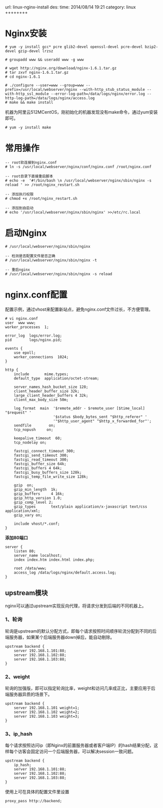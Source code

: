 url: linux-nginx-install
des: 
time: 2014/08/14 19:21
category: linux
++++++++

# Nginx安装
```
# yum -y install gcc* pcre glib2-devel openssl-devel pcre-devel bzip2-devel gzip-devel lrzsz 
 
# groupadd www && useradd www -g www
 
# wget http://nginx.org/download/nginx-1.6.1.tar.gz
# tar zxvf nginx-1.6.1.tar.gz
# cd nginx-1.6.1
 
# ./configure --user=www --group=www --prefix=/usr/local/webserver/nginx --with-http_stub_status_module --with-http_ssl_module --error-log-path=/data/logs/nginx/error.log --http-log-path=/data/logs/nginx/access.log
# make && make install
```
机器为阿里云512MCentOS，刚初始化的机器发现没有make命令，通过yum安装即可。
```
# yum -y install make
```
# 常用操作
```
-- root软连接到nginx.conf
# ln -s /usr/local/webserver/nginx/conf/nginx.conf /root/nginx.conf
 
-- root目录下直接重启脚本
# echo -e  '#!/bin/bash \n /usr/local/webserver/nginx/sbin/nginx -s reload ' >> /root/nginx_restart.sh
 
-- 添加执行权限
# chmod +x /root/nginx_restart.sh
 
-- 添加到自启动
# echo '/usr/local/webserver/nginx/sbin/nginx' >>/etc/rc.local
```
# 启动Nginx
```
# /usr/local/webserver/nginx/sbin/nginx
 
-- 检测是否配置文件是否正确
# /usr/local/webserver/nginx/sbin/nginx -t
 
-- 重启nginx
# /usr/local/webserver/nginx/sbin/nginx -s reload
```

# nginx.conf配置
配置示例，通过vhost来配置新站点，避免nginx.conf文件过长，不方便管理。
```
# vi nginx.conf 
user  www www;
worker_processes  1;
 
error_log  logs/error.log;
pid        logs/nginx.pid;
 
events {
    use epoll;
    worker_connections  1024;
}
 
http {
    include       mime.types;
    default_type  application/octet-stream;
 
    server_names_hash_bucket_size 128;
    client_header_buffer_size 32k;
    large_client_header_buffers 4 32k;
    client_max_body_size 50m;
 
    log_format  main  '$remote_addr - $remote_user [$time_local] "$request" '
                      '$status $body_bytes_sent "$http_referer" '
                      '"$http_user_agent" "$http_x_forwarded_for"';
    sendfile        on;
    tcp_nopush     on;
 
    keepalive_timeout  60;
    tcp_nodelay on;
 
    fastcgi_connect_timeout 300;
    fastcgi_send_timeout 300;
    fastcgi_read_timeout 300;
    fastcgi_buffer_size 64k;
    fastcgi_buffers 4 64k;
    fastcgi_busy_buffers_size 128k;
    fastcgi_temp_file_write_size 128k;
 
    gzip  on;
    gzip_min_length  1k;
    gzip_buffers     4 16k;
    gzip_http_version 1.0;
    gzip_comp_level 2;
    gzip_types       text/plain application/x-javascript text/css application/xml;
    gzip_vary on;
 
    include vhost/*.conf;
}
```
**添加80端口**
```
server {
    listen 80;
    server_name localhost;
    index index.htm index.html index.php;
 
    root /data/www;
    access_log /data/logs/nginx/default.access.log;
}
```

## upstream模块
nginx可以通过upstream实现反向代理，将请求分发到后端的不同机器上。
### 1、轮询
轮询是upstream的默认分配方式，即每个请求按照时间顺序轮流分配到不同的后端服务器，如果某个后端服务器down掉后，能自动剔除。
```
upstream backend {
    server 192.168.1.101:88;
    server 192.168.1.102:88;
    server 192.168.1.103:88;
}
```

### 2、weight
轮询的加强版，即可以指定轮询比率，weight和访问几率成正比，主要应用于后端服务器异质的场景下。
```
upstream backend {
    server 192.168.1.101 weight=1;
    server 192.168.1.102 weight=2;
    server 192.168.1.103 weight=3;
}
```
### 3、ip_hash
每个请求按照访问ip（即Nginx的前置服务器或者客户端IP）的hash结果分配，这样每个访客会固定访问一个后端服务器，可以解决session一致问题。
```
upstream backend {
    ip_hash;
    server 192.168.1.101:88;
    server 192.168.1.102:88;
    server 192.168.1.103:88;
}
```

使用上可在具体的配置文件里设置
```
proxy_pass http://backend; 
```